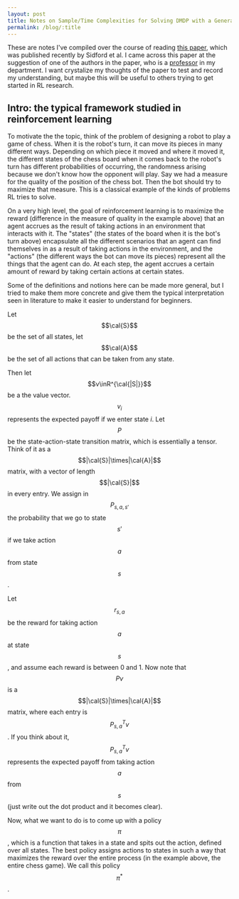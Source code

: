 ```yaml
---
layout: post
title: Notes on Sample/Time Complexities for Solving DMDP with a Generative Model
permalink: /blog/:title
---
```


These are notes I've compiled over the course of reading [this paper](https://arxiv.org/pdf/1806.01492.pdf), which was published recently by Sidford et al.  I came across this paper at the suggestion of one of the authors in the paper, who is a [professor](http://www.princeton.edu/~mengdiw/) in my department.  I want crystalize my thoughts of the paper to test and record my understanding, but maybe this will be useful to others trying to get started in RL research.

## Intro: the typical framework studied in reinforcement learning
To motivate the the topic, think of the problem of designing a robot to play a game of chess.  When it is the robot's turn, it can move its pieces in many different ways.  Depending on which piece it moved and where it moved it, the different states of the chess board when it comes back to the robot's turn has different probabilities of occurring, the randomness arising because we don't know how the opponent will play.  Say we had a measure for the quality of the position of the chess bot.  Then the bot should try to maximize that measure.  This is a classical example of the kinds of problems RL tries to solve.  

On a very high level, the goal of reinforcement learning is to maximize the reward (difference in the measure of quality in the example above) that an agent accrues as the result of taking actions in an environment that interacts with it.  The "states" (the states of the board when it is the bot's turn above) encapsulate all the different scenarios that an agent can find themselves in as a result of taking actions in the environment, and the "actions" (the different ways the bot can move its pieces) represent all the things that the agent can do.  At each step, the agent accrues a certain amount of reward by taking certain actions at certain states.  

Some of the definitions and notions here can be made more general, but I tried to make them more concrete and give them the typical interpretation seen in literature to make it easier to understand for beginners.

Let $$\cal{S}$$ be the set of all states, let $$\cal{A}$$ be the set of all actions that can be taken from any state.  

Then let $$v\inR^{\cal{|S|}}$$ be a the value vector.  $$v_{i}$$ represents the expected payoff if we enter state $i$.  Let $$P$$ be the state-action-state transition matrix, which is essentially a tensor.  Think of it as a $$|\cal{S}|\times|\cal{A}|$$ matrix, with a vector of length $$|\cal{S}|$$ in every entry. We assign in $$P_{s,a,s'}$$ the probability that we go to state $$s'$$ if we take action $$a$$ from state $$s$$.

Let $$r_{s,a}$$ be the reward for taking action $$a$$ at state $$s$$, and assume each reward is between 0 and 1.  Now note that $$Pv$$ is a $$|\cal{S}|\times|\cal{A}|$$ matrix, where each entry is $$P_{s,a}^{T}v$$.  If you think about it, $$P_{s,a}^{T}v$$ represents the expected payoff from taking action $$a$$ from $$s$$ (just write out the dot product and it becomes clear).

Now, what we want to do is to come up with a policy $$\pi$$, which is a function that takes in a state and spits out the action, defined over all states.  The best policy assigns actions to states in such a way that maximizes the reward over the entire process (in the example above, the entire chess game).  We call this policy $$\pi^{*}$$.  


